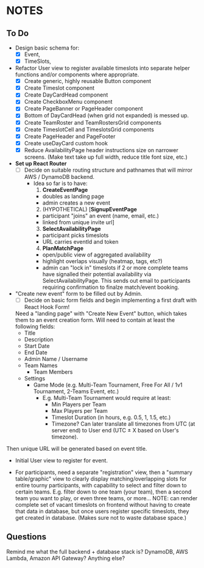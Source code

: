 # NOTES

## To Do

- Design basic schema for:
  - [x] Event,
  - [x] TimeSlots,

- Refactor User view to register available timeslots into separate helper functions and/or components where appropriate.
  - [x] Create generic, highly reusable Button component
  - [x] Create Timeslot component
  - [x] Create DayCardHead component
  - [x] Create CheckboxMenu component
  - [x] Create PageBanner or PageHeader component
  - [x] Bottom of DayCardHead (when grid not expanded) is messed up.
  - [x] Create TeamRoster and TeamRostersGrid components
  - [x] Create TimeslotCell and TimeslotsGrid components
  - [x] Create PageHeader and PageFooter
  - [x] Create useDayCard custom hook
  - [x] Reduce AvailabilityPage header instructions size on narrower screens. (Make text take up full width, reduce title font size, etc.)

- **Set up React Router**
  - [ ] Decide on suitable routing structure and pathnames that will mirror AWS / DynamoDB backend.
    - Idea so far is to have:
      1. **CreateEventPage**
      - doubles as landing page
      - admin creates a new event
      2. (HYPOTHETICAL) [**SignupEventPage**
      - participant "joins" an event (name, email, etc.)
      - linked from unique invite url]
      3. **SelectAvailabilityPage**
      - participant picks timeslots
      - URL carries eventId and token
      4. **PlanMatchPage**
      - open/public view of aggregated availability
      - highlight overlaps visually (heatmap, tags, etc?)
      - admin can "lock in" timeslots if 2 or more complete teams have signalled their potential availability via SelectAvailabilityPage. This sends out email to participants requiring confirmation to finalze match/event booking.

- "Create new event" form to be filled out by Admin.
  - [ ] Decide on basic form fields and begin implementing a first draft with React Hook Form!

  Need a "landing page" with "Create New Event" button, which takes them to an event creation form. Will need to contain at least the following fields:
  - Title
  - Description
  - Start Date
  - End Date
  - Admin Name / Username
  - Team Names
    - Team Members
  - Settings
    - Game Mode (e.g. Multi-Team Tournament, Free For All / 1v1 Tournament, 2-Teams Event, etc.)
      - E.g. Multi-Team Tournament would require at least:
        - Min Players per Team
        - Max Players per Team
        - Timeslot Duration (in hours, e.g. 0.5, 1, 1.5, etc.)
        - Timezone? Can later translate all timezones from UTC (at server end) to User end (UTC ± X based on User's timezone).

Then unique URL will be generated based on event title.

- Initial User view to register for event.

- For participants, need a separate "registration" view, then a "summary table/graphic" view to clearly display matching/overlapping slots for entire tourny participants, with capability to select and filter down to certain teams. E.g. filter down to one team (your team), then a second team you want to play, or even three teams, or more...
  NOTE: can render complete set of vacant timeslots on frontend without having to create that data in database, but once users register specific timeslots, they get created in database. (Makes sure not to waste database space.)

## Questions

Remind me what the full backend + database stack is? DynamoDB, AWS Lambda, Amazon API Gateway? Anything else?
